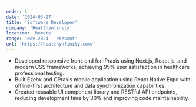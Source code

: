 ```yaml
---
order: 1
date: '2024-03-27'
title: 'Software Developer'
company: 'Healthynfinity'
location: 'Remote'
range: 'Nov 2024 - Present'
url: 'https://healthynfinity.com/'
---
```


- Developed responsive front-end for iPraxis using Next.js, React.js, and modern CSS frameworks, achieving 95% user satisfaction in healthcare professional testing.
- Built Ezehx and CPraxis mobile application using React Native Expo with offline-first architecture and data synchronization capabilities.
- Created reusable UI component library and RESTful API endpoints, reducing development time by 30% and improving code maintainability.
